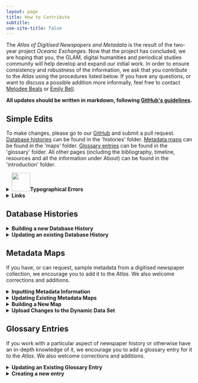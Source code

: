 ```yaml
---
layout: page
title: How to Contribute
subtitle:  
use-site-title: false
---
```


The *Atlas of Digitised Newspapers and Metadata* is the result of the two-year project *Oceanic Exchanges*. Now that the project has concluded, we are hoping that you, the GLAM, digital humanities and periodical studies community will help develop and expand our initial work. In order to ensure consistency and robustness of the information, we ask that you contribute to the *Atlas* using the procedures listed below.  If you have any questions, or want to discuss a possible addition more informally, feel free to contact [Melodee Beals](m.h.beals@lboro.ac.uk) or [Emily Bell](e.bell@lboro.ac.uk).
  
**All updates should be written in markdown, following [GitHub's guidelines](https://github.com/adam-p/markdown-here/wiki/Markdown-Cheatsheet).**

## Simple Edits

To make changes, please go to our [GitHub](https://github.com/AtlasOfDigitisedNewspapers/AtlasOfDigitisedNewspapers.github.io) and submit a pull request. [Database histories](https://www.digitisednewspapers.net/histories/) can be found in the 'histories' folder. [Metadata maps](https://www.digitisednewspapers.net/maps/) can be found in the 'maps' folder. [Glossary entries](https://www.digitisednewspapers.net/glossary/) can be found in the 'glossary' folder. All other pages (including the bibliography, timeline, resources and all the information under About) can be found in the 'introduction' folder.

<details>
  <summary><img src="../../img/pointinghand.png" width="50"><b>Typographical Errors</b></summary>
  
Thank you for spotting it! Please find the relevant page on our [GitHub](https://github.com/AtlasOfDigitisedNewspapers/AtlasOfDigitisedNewspapers.github.io) (in the folders as indicated above) and fix it directly, indicating in the commit what the change is, and submit a pull request. We will review and approve corrections.
</details>

<details>
  <summary><b>Links</b></summary>
  
We welcome new links to other relevant pages in the *Atlas*, other URIs for fields, and documentation pertaining to the collections we have analysed. If you would like to add a new external [Resource](https://www.digitisednewspapers.net/introduction/web/), please see the relevant sections at the bottom of this page.  
  
Adding links in markdown is very easy. Just surround your chosen term with square brackets, and put the link in brackets immediately after.  
>    \[Like this\](link)
  
If you would like to add a clarification (e.g. explaining a term, adding in a new key date in a database history, expanding on a point in a metadata map or glossary entry), please go to the relevant file (in the folders indicated above) and make the change directly. Please specify in the commit what the change is and submit a pull request. We will review and approve the submitted request.
</details>

## Database Histories

<details>
  <summary><b>Building a new Database History</b></summary>
  
</details>

<details>
  <summary><b>Updating an existing Database History</b></summary>
  
</details> 

## Metadata Maps
If you have, or can request, sample metadata from a digitised newspaper collection, we encourage you to add it to the *Atlas*. We also welcome corrections and additions. 

<details>
  <summary><b>Inputting Metadata Information</b></summary>
   
The first step when adding a new instantiation is to map the relationships between the metadata elements and attributes using your sample file. If you are using Excel or any other spreadsheet software, ensure you can save as a .tsv file and ensure your headings correspond to [our dataset](https://figshare.com/articles/Full_Map_of_Digitised_Newspaper_Metadata/11560110).
  
Assigning an **NUID** (starting after the highest number in our [existing dataset]( https://figshare.com/articles/Full_Map_of_Digitised_Newspaper_Metadata/11560110)), enter a new line for every element and attribute in the metadata sample. Even repeated fields (such as [@ID](https://www.digitisednewspapers.net/maps/id/)) should be filled separately **where they contain different kinds of information** (e.g. @ID might be a newspaper ID, an issue ID, or an article ID). If the same field is used but with different attributes, this can be indicated in the XPath with square brackets, for example:
> mets:mets\mets:dmdSec\mets:mdWrap\mets:xmlData\mods:mods\mods:name[@type="personal"]\mods:role\mods:namePart@
  
Assign a **collection ID** (which should be a 2-character abbreviation of the database name, followed by a 2-character abbreviation of the type of file e.g. PPAL for Papers Past ALTO). When recording **XPaths**, ensure attributes are indicated by an @ symbol and record the name of the field itself separately under **Name**. Record the **format** as accurately as possible for each field (e.g. even if it is a METS file, it might use MIX or another XML standard for specific elements).  
  
**Content types** are as follows: 
  
| BOO | A **Boolean** char such as 0/1 or Y/N  |
| COO | A set of numeric **coordinates** to delineate a segment of an image |
| DAT | A single **date**  |
| DAR | A **range** of dates  |
| FIN | A **filename**  |
| STR | An open-ended **string** of content (alphanumeric)  |
| MCH | **Multiple choices** (pre-defined)  |
| NUL | Holds no content; used as a **container** element for other fields  |
| NUM | **Numeric** value; may include the symbols . , -  |
| UID | Any form of unique **ID** or acronym  |
| URL | A **URL**  |
    
**Example content** should be copied from the sample metadata. Where a whole article is contained in one field, this should be truncated. **Multiple choice values** should be included in a separate column, as found in metadata documentation or inferred from the metadata sample. Once these fields are defined, you can fill out the **Category** and **Sub-Category**. Please use the categories from our *Atlas*, unless mapping something that does not already have an entry. The categories are the main entry titles, and sub-categories are indicated under Instantiations where applicable.
  
**Definition** information should be succinct and consistent with other fields of the same type across the dataset: please do look at existing definitions for your category of field. Many archives include downloadable documentation on their websites which explain the fields. Otherwise, the Library of Congress maintains many of the standards commonly used, and sources can be found in our [bibliography](https://www.digitisednewspapers.net/introduction/bibliography/). 
  
There are three **field types**: mappable data, containers, and technical. Technical data refers to namespace information and other data that is not likely to be of interest to researchers. Containers are elements that do not directly hold any data themselves. Fields containing data should otherwise be categorised as mappable data. **Element type** is either XML_ELEMENT, XML_ATTRIBUTE or directory_structure_layer. 

**Parent**, **Attributed**, **Child(ren)** and **Attributes** should be used to create a hierarchy of the fields using the NUIDs. Starting with the root element, please indicate which elements are nested under others by using the Parent and Children columns, separating entries with a comma. For attributes, please ensure the field is filled out in both directions (indicating both the element that has attributes, and for the attribute which element it belongs to). For example:

| **NUID**  | **Xpath**  | **Name**  | **Parent**  | **Attributed**  | **Child(ren)**  | **Attributes**  |
| -- | -- | -- | -- | -- | -- | -- |
| 43  | issue\article\text\text.title\p\  | wd  | 40 |  |  | 44  |
| 44  | issue\article\text\text.title\p\wd\@  | pos  |  | 43 |  |   |
| 45  | issue\article\text\text.cr\  | pg  | 38 |  | 46 | 47, 48, 49  |
</details>

<details>
  <summary><b>Updating Existing Metadata Maps</b></summary>
  
Once the above process has been completed, fields that map to existing categories and sub-categories should be added to the appropriate map. Please use our existing headings.
  
**Category Notes** should be used to link to URIs for the field type or make general comments about the fields. If you are only adding instantiations from one collection, it is unlikely that you will need to make significant changes to this section.
  
**Individual Collection Notes** is a heading for you to add any quirks of the data from your new collection, such as inconsistencies when compared with our other collections, and multiple choice options. 
  
Under **Instantiations**, please add the collection ID, XPath, content type and sample content.
  
Please also add your new [collection ID](https://www.digitisednewspapers.net/maps/) to the introductory page. 
</details>

<details>
  <summary><b>Building a New Map</b></summary>
  
If you find a field that does not already have a category or sub-category that is of use to researchers, please create a new map under [http://atlasofdigitisednewspapers.github.io/maps/](http://atlasofdigitisednewspapers.github.io/maps/) as \[chosen-title.md\].

The standard map entry is as follows:

<details>
  <summary><b>Map page template</b></summary>
  
    ---
    layout: map
    title: [Title]
    subtitle:  
    use-site-title: false
    ---
    
    <h4 style="text-align:center;font-style:italic;margin-top:-20px;margin-bottom:50px;"><a href="../../glossary/[filename.md]">View Glossary Entry</a></h4>
    
    ## Technical Definition
    
    ## Category Notes
    
    ## Individual Collection Notes
    
    ## Instantiations
    
    ### [Sub-Category Title]
     
    | [Collection ID]  |  [XPath including element/attribute name] | [Content type] | [Example content] |
</details>

It should also be added to the relevant index ([Content](https://www.digitisednewspapers.net/maps/content/), [Citation](https://www.digitisednewspapers.net/maps/citation/), [Bibliographic](https://www.digitisednewspapers.net/maps/bibliographic/), [Holdings](https://www.digitisednewspapers.net/maps/holdings/), [Descriptive](https://www.digitisednewspapers.net/maps/descriptive), [User-Generated](https://www.digitisednewspapers.net/maps/social/), [Technical](https://www.digitisednewspapers.net/maps/technical/)).
  
**Technical Definition** should contain the broadest description of the category. It might indicate whether this is generally a field taken from a MARC record, or as printed on the object, etc. It should cross-reference other categories where appropriate by linking to the relevant page, to show how it is distinct from existing entries. 
  
As described above, **Category Notes** should primarily be used to make general comments such as how common the field is, and **Individual Collection Notes** should provide more specific detail about the collections, such as multiple choice options and pertinent information from the documentation.
  
**Instantiations** can be divided into sub-categories where sensible, marked with a section heading. Collection ID, XPath, content type and sample content should be included in the table. These sub-categories should also be indicated in the dataset. 
  
Ensure you list the new [collection ID](https://www.digitisednewspapers.net/maps/) on the overview page, indicating format and file type. 
</details>

<details>
  <summary><b>Upload Changes to the Dynamic Data Set</b></summary>

Please update the cells in a clearly delimited batch (i.e. do one set at a time, rather than lots of different types of update/additions) and send to us as a pull request. We will review the changes and either accept or send comments back for revisions.
</details>

## Glossary Entries

If you work with a particular aspect of newspaper history or otherwise have an in-depth knowledge of it, we encourage you to add a glossary entry for it to the *Atlas*. We also welcome corrections and additions. 

<details>
  <summary><b>Updating an Existing Glossary Entry</b></summary>

The glossary entries are intended to provide a short literature review of each term 'in the wild', as well as an account of how it was understood in the nineteenth century. We also welcome additional language variants, usage notes and examples to our existing entries. 
  
For **language variants**, please simply add the term alongside the existing variants.
  
**Usage notes** encompasses both the history of the term and its use in digitised newspaper collections. When adding information to this section, please also add any sources to our [bibliography](https://www.digitisednewspapers.net/introduction/bibliography/) using MLA style. We especially welcome historical information concerning the development of the newspaper in non-Anglophone countries. Please ensure these usage notes are focused on the nineteenth-century newspaper rather than modern newspapers. 
  
We are particularly interested to record variant terms and their use (for example, frequency versus periodicity) and more granular detail (such as the distinctions between daily, weekly, and monthly publications). These alternate terms can also be added to the [glossary index](https://www.digitisednewspapers.net/glossary/). 
</details>  
  
<details>
  <summary><b>Creating a new entry</b></summary>

We welcome new entries in our glossary. The glossary is not meant to be an exhaustive guide to newspaper history and layout as there is a wealth of scholarly literature on this subject, but should be tied to what is present in the metadata.
  
Please create a new glossary entry under [http://atlasofdigitisednewspapers.github.io/glossary/](http://atlasofdigitisednewspapers.github.io/glossary/) as \[chosen-title.md\]. 

<details>
  <summary><b>Glossary page template</b></summary>
  
    ---
    layout: page
    title: [Title]
    subtitle:  
    use-site-title: false
    ---
    
    <h4 style="text-align:center;font-style:italic;margin-top:-20px;margin-bottom:50px;"><a href="../../maps/[filename.md]">View Metadata Map</a></h4>
    
    ## Language Variants
    
    ## Usage Notes
    
    ## Examples
    
    ### [Sub-Type Examples]
     
</details>
  
Ensure you also add the new entry to [http://atlasofdigitisednewspapers.github.io/glossary/](http://atlasofdigitisednewspapers.github.io/glossary/)index.md as a link (the entries are in alphabetical order), so that it is visible on the [glossary page](https://www.digitisednewspapers.net/glossary/).
  
**Language Variants**  
For content, citation, bibliographic and holdings metadata, we aim to include language variants representing the countries we have worked with on the project (Dutch, Finnish, German, Spanish). Please feel free to include other languages. These variants should be verified with reference to the literature rather than drawn from a translation tool.
  
**Usage Notes**  
This section should include relevant information about the entry's evolution in the nineteenth century, and what term(s) would have been understood by contemporaries. For those based on layout terminology, please provide a specific description that makes it clear what is being referred to. You may also want to include relevant detail from the history of digitisation itself, where applicable.  Please link your glossary entry to the corresponding [metadata map](https://www.digitisednewspapers.net/maps/). 
  
**Examples**  
These can be drawn from nineteenth-century primary sources, but should primarily focus on how periodicals researchers, historians, digitisers, archivists and library scientists have used the term. Please add any new sources to our [bibliography](https://www.digitisednewspapers.net/introduction/bibliography/) using MLA referencing. A good starting point is *[Victorian Periodicals Review](https://muse.jhu.edu/journal/304)* or the *Dictionary of Nineteenth-Century Journalism* (ed. Marysa Demoor and Laurel Brake, 2009) for historical uses, and published [IFLA proceedings](https://www.ifla.org/annual-conference/proceedings) for archive and library science usage.
  
## Resources, Tools and Example Projects

We hope the *Atlas* will be a place for users not only to learn about digitised newspaper collections and metadata, but also  to find other [resources](https://www.digitisednewspapers.net/introduction/web/) — particularly (but not exclusively) scripts and tools that have used our guide and/or dataset. You are very welcome to add links to the following:

<details>
  <summary><b>Example Projects</b></summary>

External projects using digitised newspaper data. Please provide a short summary of the project (3-5 lines).
</details>

<details>
  <summary><b>Tools</b></summary>

Scripts or other tools to manipulate or make use of digitised newspaper databases. Please include a few words to explain what the tool does.
</details>
  
<details>
  <summary><b>Resources</b></summary>

Written or visual resources discussing or aiding the use of digitised newspapers and metadata.
</details>
